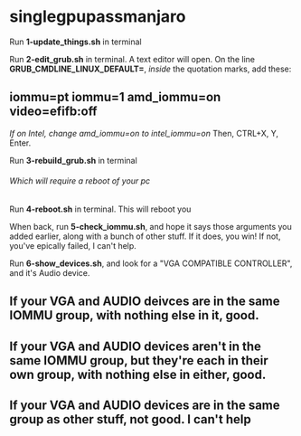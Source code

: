 # singlegpupassmanjaro

Run **1-update_things.sh** in terminal

Run **2-edit_grub.sh** in terminal. A text editor will open.
On the line **GRUB_CMDLINE_LINUX_DEFAULT=**, *inside* the quotation marks, add these:
## iommu=pt iommu=1 amd_iommu=on video=efifb:off
*If on Intel, change amd_iommu=on to intel_iommu=on*
Then, CTRL+X, Y, Enter.

Run **3-rebuild_grub.sh** in terminal
###### Which will require a reboot of your pc


Run **4-reboot.sh** in terminal. This will reboot you

When back, run **5-check_iommu.sh**, and hope it says those arguments you added earlier, along with a bunch of other stuff. If it does, you win! If not, you've epically failed, I can't help.

Run **6-show_devices.sh**, and look for a "VGA COMPATIBLE CONTROLLER", and it's Audio device. 
## If your VGA and AUDIO deivces are in the same IOMMU group, with nothing else in it, good.
## If your VGA and AUDIO devices aren't in the same IOMMU group, but they're each in their own group, with nothing else in either, good.
## If your VGA and AUDIO devices are in the same group as other stuff, not good. I can't help



